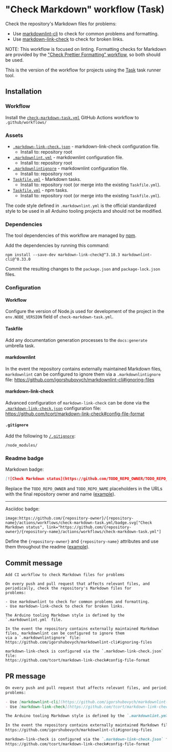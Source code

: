 # "Check Markdown" workflow (Task)

Check the repository's Markdown files for problems:

- Use [markdownlint-cli](https://github.com/igorshubovych/markdownlint-cli) to check for common problems and formatting.
- Use [markdown-link-check](https://github.com/tcort/markdown-link-check) to check for broken links.

NOTE: This workflow is focused on linting. Formatting checks for Markdown are provided by the ["Check Prettier Formatting" workflow](check-prettier-formatting-task.md), so both should be used.

This is the version of the workflow for projects using the [Task](https://taskfile.dev/#/) task runner tool.

## Installation

### Workflow

Install the [`check-markdown-task.yml`](check-markdown-task.yml) GitHub Actions workflow to `.github/workflows/`

### Assets

- [`.markdown-link-check.json`](assets/check-markdown/.markdown-link-check.json) - markdown-link-check configuration file.
  - Install to: repository root
- [`.markdownlint.yml`](assets/check-markdown/.markdownlint.yml) - markdownlint configuration file.
  - Install to: repository root
- [`.markdownlintignore`](assets/check-markdown/.markdownlintignore) - markdownlint configuration file.
  - Install to: repository root
- [`Taskfile.yml`](assets/check-markdown-task/Taskfile.yml) - Markdown tasks.
  - Install to: repository root (or merge into the existing `Taskfile.yml`).
- [`Taskfile.yml`](assets/npm-task/Taskfile.yml) - npm tasks.
  - Install to: repository root (or merge into the existing `Taskfile.yml`).

The code style defined in `.markdownlint.yml` is the official standardized style to be used in all Arduino tooling projects and should not be modified.

### Dependencies

The tool dependencies of this workflow are managed by [npm](https://www.npmjs.com/).

Add the dependencies by running this command:

```text
npm install --save-dev markdown-link-check@^3.10.3 markdownlint-cli@^0.33.0
```

Commit the resulting changes to the `package.json` and `package-lock.json` files.

### Configuration

#### Workflow

Configure the version of Node.js used for development of the project in the `env.NODE_VERSION` field of `check-markdown-task.yml`.

#### Taskfile

Add any documentation generation processes to the `docs:generate` umbrella task.

#### markdownlint

In the event the repository contains externally maintained Markdown files, `markdownlint` can be configured to ignore them via a `.markdownlintignore` file:
https://github.com/igorshubovych/markdownlint-cli#ignoring-files

#### markdown-link-check

Advanced configuration of `markdown-link-check` can be done via the [`.markdown-link-check.json`](assets/check-markdown/.markdown-link-check.json) configuration file:
https://github.com/tcort/markdown-link-check#config-file-format

#### `.gitignore`

Add the following to [`/.gitignore`](https://git-scm.com/docs/gitignore):

```
/node_modules/
```

### Readme badge

Markdown badge:

```markdown
[![Check Markdown status](https://github.com/TODO_REPO_OWNER/TODO_REPO_NAME/actions/workflows/check-markdown-task.yml/badge.svg)](https://github.com/TODO_REPO_OWNER/TODO_REPO_NAME/actions/workflows/check-markdown-task.yml)
```

Replace the `TODO_REPO_OWNER` and `TODO_REPO_NAME` placeholders in the URLs with the final repository owner and name ([example](https://raw.githubusercontent.com/arduino-libraries/ArduinoIoTCloud/master/README.md)).

---

Asciidoc badge:

```adoc
image:https://github.com/{repository-owner}/{repository-name}/actions/workflows/check-markdown-task.yml/badge.svg["Check Markdown status", link="https://github.com/{repository-owner}/{repository-name}/actions/workflows/check-markdown-task.yml"]
```

Define the `{repository-owner}` and `{repository-name}` attributes and use them throughout the readme ([example](https://raw.githubusercontent.com/arduino-libraries/WiFiNINA/master/README.adoc)).

## Commit message

```
Add CI workflow to check Markdown files for problems

On every push and pull request that affects relevant files, and periodically, check the repository's Markdown files for
problems:

- Use markdownlint to check for common problems and formatting.
- Use markdown-link-check to check for broken links.

The Arduino tooling Markdown style is defined by the `.markdownlint.yml` file.

In the event the repository contains externally maintained Markdown files, markdownlint can be configured to ignore them
via a `.markdownlintignore` file:
https://github.com/igorshubovych/markdownlint-cli#ignoring-files

markdown-link-check is configured via the `.markdown-link-check.json` file:
https://github.com/tcort/markdown-link-check#config-file-format
```

## PR message

```markdown
On every push and pull request that affects relevant files, and periodically, check the repository's Markdown files for
problems:

- Use [markdownlint-cli](https://github.com/igorshubovych/markdownlint-cli) to check for common problems and formatting.
- Use [markdown-link-check](https://github.com/tcort/markdown-link-check) to check for broken links.

The Arduino tooling Markdown style is defined by the `.markdownlint.yml` file.

In the event the repository contains externally maintained Markdown files, markdownlint can be configured to ignore them via a `.markdownlintignore` file:
https://github.com/igorshubovych/markdownlint-cli#ignoring-files

markdown-link-check is configured via the `.markdown-link-check.json` file:
https://github.com/tcort/markdown-link-check#config-file-format
```
